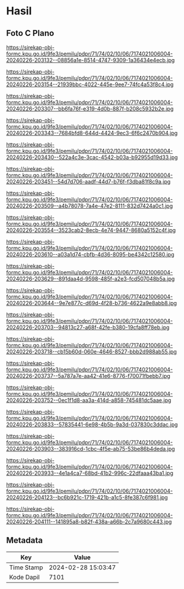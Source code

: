 # Hasil

## Foto C Plano

https://sirekap-obj-formc.kpu.go.id/9fe3/pemilu/pdpr/71/74/02/10/06/7174021006004-20240226-203132--08856a1e-8514-4747-9309-1a36434e4ecb.jpg

https://sirekap-obj-formc.kpu.go.id/9fe3/pemilu/pdpr/71/74/02/10/06/7174021006004-20240226-203154--21939bbc-4022-445e-9ee7-74fc4a53f8c4.jpg

https://sirekap-obj-formc.kpu.go.id/9fe3/pemilu/pdpr/71/74/02/10/06/7174021006004-20240226-203307--bb6fa76f-e319-4d0b-887f-b208c5932b2e.jpg

https://sirekap-obj-formc.kpu.go.id/9fe3/pemilu/pdpr/71/74/02/10/06/7174021006004-20240226-203343--7684bfd8-644d-4424-9ec3-6f6c2470b904.jpg

https://sirekap-obj-formc.kpu.go.id/9fe3/pemilu/pdpr/71/74/02/10/06/7174021006004-20240226-203430--522a4c3e-3cac-4542-b03a-b92955d19d33.jpg

https://sirekap-obj-formc.kpu.go.id/9fe3/pemilu/pdpr/71/74/02/10/06/7174021006004-20240226-203451--54d7d706-aadf-44d7-b76f-f3dba81f8c9a.jpg

https://sirekap-obj-formc.kpu.go.id/9fe3/pemilu/pdpr/71/74/02/10/06/7174021006004-20240226-203509--a4b78078-7a4e-47e2-8111-832d7424a0c1.jpg

https://sirekap-obj-formc.kpu.go.id/9fe3/pemilu/pdpr/71/74/02/10/06/7174021006004-20240226-203554--3523cab2-8ecb-4e74-9447-8680a5152c4f.jpg

https://sirekap-obj-formc.kpu.go.id/9fe3/pemilu/pdpr/71/74/02/10/06/7174021006004-20240226-203610--a03a1d74-cbfb-4d36-8095-be4342c12580.jpg

https://sirekap-obj-formc.kpu.go.id/9fe3/pemilu/pdpr/71/74/02/10/06/7174021006004-20240226-203629--891daa4d-9598-485f-a2e3-fcd507048b5a.jpg

https://sirekap-obj-formc.kpu.go.id/9fe3/pemilu/pdpr/71/74/02/10/06/7174021006004-20240226-203644--9e7e877c-d69d-4f28-b736-4622a9e8abb8.jpg

https://sirekap-obj-formc.kpu.go.id/9fe3/pemilu/pdpr/71/74/02/10/06/7174021006004-20240226-203703--94813c27-a68f-42fe-b380-19cfa8ff78eb.jpg

https://sirekap-obj-formc.kpu.go.id/9fe3/pemilu/pdpr/71/74/02/10/06/7174021006004-20240226-203718--cb15b60d-060e-4646-8527-bbb2d988ab55.jpg

https://sirekap-obj-formc.kpu.go.id/9fe3/pemilu/pdpr/71/74/02/10/06/7174021006004-20240226-203737--5a787a7e-aa42-41e6-8776-f70071fbebb7.jpg

https://sirekap-obj-formc.kpu.go.id/9fe3/pemilu/pdpr/71/74/02/10/06/7174021006004-20240226-203752--0ec1f1d8-aa3a-414d-a858-745481dc5aae.jpg

https://sirekap-obj-formc.kpu.go.id/9fe3/pemilu/pdpr/71/74/02/10/06/7174021006004-20240226-203833--57835441-6e98-4b5b-9a3d-037830c3ddac.jpg

https://sirekap-obj-formc.kpu.go.id/9fe3/pemilu/pdpr/71/74/02/10/06/7174021006004-20240226-203903--383916cd-1cbc-4f5e-ab75-53be86b4deda.jpg

https://sirekap-obj-formc.kpu.go.id/9fe3/pemilu/pdpr/71/74/02/10/06/7174021006004-20240226-203933--4e1a4ca7-68bd-41b2-996c-22dfaaa43ba1.jpg

https://sirekap-obj-formc.kpu.go.id/9fe3/pemilu/pdpr/71/74/02/10/06/7174021006004-20240226-204123--bc6b921c-1719-421b-a1c5-8fe387c6f981.jpg

https://sirekap-obj-formc.kpu.go.id/9fe3/pemilu/pdpr/71/74/02/10/06/7174021006004-20240226-204111--141895a8-b82f-438a-a66b-2c7a9680c443.jpg


## Metadata

| Key        | Value               |
| ---------- | ------------------- |
| Time Stamp | 2024-02-28 15:03:47 |
| Kode Dapil | 7101                |



